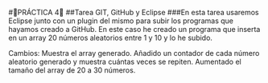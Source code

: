 #:moyai:PRÁCTICA 4:moyai:
##Tarea GIT, GitHub y Eclipse
###En esta tarea usaremos Eclipse junto con un plugin del mismo para subir los programas que hayamos creado a GitHub.
En este caso he creado un programa que inserta en un array 20 números aleatorios entre 1 y 10 y lo he subido.

Cambios:
Muestra el array generado.
Añadido un contador de cada número aleatorio generado y muestra cuántas veces se repiten.
Aumentado el tamaño del array de 20 a 30 números.
